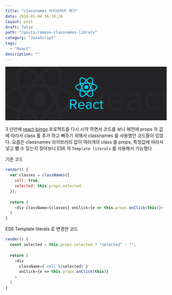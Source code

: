 ```yaml
---
title: "classnames 라이브러리 제거"
date: 2018-01-04 16:10:24
layout: post
draft: false
path: "/posts/remove-classnames-library"
category: "JavaScript"
tags: 
  - "React"
description: ""  
---
```


![react](./react.jpg)

3 년만에 [react-bingo](https://github.com/J2P/react-bingo) 프로젝트를 다시 시작 하면서 코드를 보니 예전에 props 의 값에 따라서 class 를 추가 하고 빼주기 위해서 classnames 를 사용했던 코드들이 있었다. 요즘은 classnames 라이브러리 없이 여러개의 class 를 props, 특정값에 따라서 넣고 뺄 수 있는지 찾아보니 ES6 의 `Template literals` 를 사용해서 가능했다

기존 코드

```js
render() {
  var classes = classNames({
    cell: true,
    selected: this.props.selected
  });

  return (
    <div className={classes} onClick={e => this.props.onClick(this)}>
  )
}
```

ES6 Template literals 로 변경한 코드

```js
render() {
  const selected = this.props.selected ? "selected" : "";

  return (
    <div
      className={`cell ${selected}`}
      onClick={e => this.props.onClick(this)}
    >
  )
}
```
